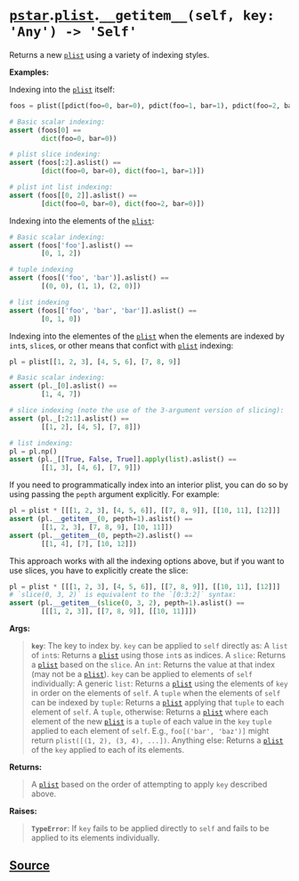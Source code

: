 # [`pstar`](./pstar.md).[`plist`](./pstar_plist.md).`__getitem__(self, key: 'Any') -> 'Self'`

Returns a new [`plist`](./pstar_plist.md) using a variety of indexing styles.

**Examples:**

Indexing into the [`plist`](./pstar_plist.md) itself:
```python
foos = plist([pdict(foo=0, bar=0), pdict(foo=1, bar=1), pdict(foo=2, bar=0)])

# Basic scalar indexing:
assert (foos[0] ==
        dict(foo=0, bar=0))

# plist slice indexing:
assert (foos[:2].aslist() ==
        [dict(foo=0, bar=0), dict(foo=1, bar=1)])

# plist int list indexing:
assert (foos[[0, 2]].aslist() ==
        [dict(foo=0, bar=0), dict(foo=2, bar=0)])
```

Indexing into the elements of the [`plist`](./pstar_plist.md):
```python
# Basic scalar indexing:
assert (foos['foo'].aslist() ==
        [0, 1, 2])

# tuple indexing
assert (foos[('foo', 'bar')].aslist() ==
        [(0, 0), (1, 1), (2, 0)])

# list indexing
assert (foos[['foo', 'bar', 'bar']].aslist() ==
        [0, 1, 0])
```

Indexing into the elementes of the [`plist`](./pstar_plist.md) when the elements are indexed by
`int`s, `slice`s, or other means that confict with [`plist`](./pstar_plist.md) indexing:
```python
pl = plist[[1, 2, 3], [4, 5, 6], [7, 8, 9]]

# Basic scalar indexing:
assert (pl._[0].aslist() ==
        [1, 4, 7])

# slice indexing (note the use of the 3-argument version of slicing):
assert (pl._[:2:1].aslist() ==
        [[1, 2], [4, 5], [7, 8]])

# list indexing:
pl = pl.np()
assert (pl._[[True, False, True]].apply(list).aslist() ==
        [[1, 3], [4, 6], [7, 9]])
```

If you need to programmatically index into an interior plist, you can do so
by using passing the `pepth` argument explicitly. For example:
```python
pl = plist * [[[1, 2, 3], [4, 5, 6]], [[7, 8, 9]], [[10, 11], [12]]]
assert (pl.__getitem__(0, pepth=1).aslist() ==
        [[1, 2, 3], [7, 8, 9], [10, 11]])
assert (pl.__getitem__(0, pepth=2).aslist() ==
        [[1, 4], [7], [10, 12]])
```
This approach works with all the indexing options above, but if you want to
use slices, you have to explicitly create the slice:
```python
pl = plist * [[[1, 2, 3], [4, 5, 6]], [[7, 8, 9]], [[10, 11], [12]]]
# `slice(0, 3, 2)` is equivalent to the `[0:3:2]` syntax:
assert (pl.__getitem__(slice(0, 3, 2), pepth=1).aslist() ==
        [[[1, 2, 3]], [[7, 8, 9]], [[10, 11]]])
```

**Args:**

>    **`key`**: The key to index by.
>         `key` can be applied to `self` directly as:
>           A `list` of `int`s: Returns a [`plist`](./pstar_plist.md) using those `int`s as indices.
>           A `slice`: Returns a [`plist`](./pstar_plist.md) based on the `slice`.
>           An `int`: Returns the value at that index (may not be a [`plist`](./pstar_plist.md)).
>         `key` can be applied to elements of `self` individually:
>           A generic `list`:
>            Returns a [`plist`](./pstar_plist.md) using the elements of `key` in order on the
>            elements of `self`.
>           A `tuple` when the elements of `self` can be indexed by `tuple`:
>            Returns a [`plist`](./pstar_plist.md) applying that `tuple` to each element of `self`.
>           A `tuple`, otherwise:
>            Returns a [`plist`](./pstar_plist.md) where each element of the new [`plist`](./pstar_plist.md) is a `tuple`
>            of each value in the `key` `tuple` applied to each element of
>            `self`. E.g., `foo[('bar', 'baz')]` might return
>            `plist([(1, 2), (3, 4), ...])`.
>           Anything else:
>            Returns a [`plist`](./pstar_plist.md) of the `key` applied to each of its elements.

**Returns:**

>    A [`plist`](./pstar_plist.md) based on the order of attempting to apply `key` described above.

**Raises:**

>    **`TypeError`**: If `key` fails to be applied directly to `self` and fails to be
>               applied to its elements individually.



## [Source](../pstar/pstar.py#L2149-L2274)